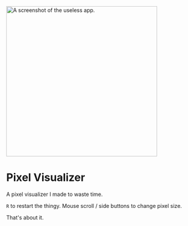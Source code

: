 <img width="400" alt="A screenshot of the useless app." src="https://github.com/user-attachments/assets/dbee4c1b-206f-4f98-aa1d-0bfd12a5a39e" />

# Pixel Visualizer
A pixel visualizer I made to waste time.

`R` to restart the thingy.
Mouse scroll / side buttons to change pixel size.

That's about it.
